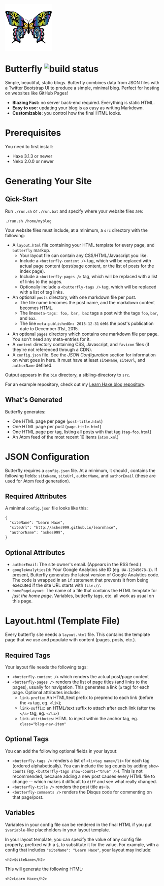 ![logo](logo.png)
# Butterfly ![build status](https://travis-ci.org/ashes999/butterfly.svg?branch=master)

Simple, beautiful, static blogs. Butterfly combines data from JSON files with a Twitter Bootstrap UI to produce a simple, minimal blog. Perfect for hosting on websites like GitHub Pages!

- **Blazing Fast:** no server back-end required. Everything is static HTML.
- **Easy to use:** updating your blog is as easy as writing Markdown.
- **Customizable:** you control how the final HTML looks.

# Prerequisites

You need to first install:

- Haxe 3.1.3 or newer
- Neko 2.0.0 or newer

# Generating Your Site

## Qick-Start

Run `./run.sh` or `./run.bat` and specify where your website files are:

`./run.sh /home/myblog`

Your website files must include, at a minimum, a `src` directory with the following:

- A `layout.html` file containing your HTML template for every page, and `butterfly` markup.
  - Your layout file can contain any CSS/HTML/Javascript you like.
  - Include a `<butterfly-content />` tag, which will be replaced with actual page content (post/page content, or the list of posts for the index page).
  - Include a `<butterfly-pages />` tag, which will be replaced with a list of links to the pages.
  - Optionally include a `<butterfly-tags />` tag, which will be replaced with a list of tag links.
- An optional `posts` directory, with one markdown file per post.
  - The file name becomes the post name, and the markdown content becomes HTML.
  - The line`meta-tags: foo, bar, baz` tags a post with the tags `foo`, `bar`, and `baz`.
  - The line `meta-publishedOn: 2015-12-31` sets the post's publication date to December 31st, 2015.
- An optional `pages` directory which contains one markdown file per page. You son't need any meta-entries for it.
- A `content` directory containing CSS, Javascript, and `favicon` files (if they're not referenced through a CDN).
- A `config.json` file. See the *JSON Configuration* section for information on what goes in here. It must have at least `siteName`, `siteUrl`, and `authorName` defined.

Output appears in the `bin` directory, a sibling-directory to `src`.

For an example repository, check out my [Learn Haxe blog repository](https://github.com/ashes999/learnhaxe).

## What's Generated

Butterfly generates:

- One HTML page per page (`post-title.html`)
- One HTML page per post (`page-title.html`)
- One HTML page per tag, listing all posts with that tag (`tag-foo.html`)
- An Atom feed of the most recent 10 items (`atom.xml`)

# JSON Configuration

Butterfly requires a `config.json` file. At a minimum, it should , contains the following fields: `siteName`, `siteUrl`, `authorName`, and `authorEmail` (these are used for Atom feed generation).

## Required Attributes

A minimal `config.json` file looks like this:

```
{
  "siteName": "Learn Haxe",
  "siteUrl": "http://ashes999.github.io/learnhaxe",
  "authorName": "ashes999",
}
```

## Optional Attributes

- `authorEmail`: The site owner's email. (Appears in the RSS feed.)
- `googleAnalyticsId`: Your Google Analytics site ID (eg. `UA-12345678-1`). If present, Butterfly generates the latest version of Google Analytics code. The code is wrapped in an `if` statement that prevents it from being executed if the site URL starts with `file://`.
- `homePageLayout`: The name of a file that contains the HTML template for *just the home page*. Variables, butterfly tags, etc. all work as usual on this page.

# Layout.html (Template File)

Every butterfly site needs a `layout.html` file. This contains the template page that we use and populate with content (pages, posts, etc.).

## Required Tags

Your layout file needs the following tags:

- `<butterfly-content />` which renders the actual post/page content
- `<butterfly-pages />` renders the list of page titles (and links to the pages), usually for navigation. This generates a link (`a` tag) for each page. Optional attributes include:
  - `link-prefix`: An HTML/text prefix to preprend to each link (before the `<a` tag, eg. `<li>`);
  - `link-suffix`: an HTML/text suffix to attach after each link (after the `</a>` tag, eg. `</li>`)
  - `link-attributes`: HTML to inject within the anchor tag, eg. `class="blog-nav-item"`

## Optional Tags

You can add the following optional fields in your layout:

- `<butterfly-tags />` renders a list of `<li>tag name</li>` for each tag (ordered alphabetically). You can include the tag counts by adding `show-counts` (eg. `<butterfly-tags show-counts="true" />`). This is not recommended, because adding a new post causes every HTML file to change -- which makes it difficult to `diff` and see what really changed.
- `<butterfly-title />` renders the post title as-is.
- `<butterfly-comments />` renders the Disqus code for commenting on that page/post.

## Variables

Variables in your config file can be rendered in the final HTML if you put `$variable`-like placeholders in your layout template.

In your layout template, you can specify the value of any config file property, prefixed with a `$`, to substitute it for the value.  For example, with a config that includes `"siteName": "Learn Haxe"`, your layout may include:

`<h2>$siteName</h2>`

This will generate the following HTML:

`<h2>Learn Haxe</h2>`
